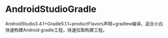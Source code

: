 # AndroidStudioGradle
AndroidStudio3.4.1+Gradle5.1.1+productFlavors声明+gradlew编译，适合小白快速构建Android gradle工程，快速拉取构建工程。
